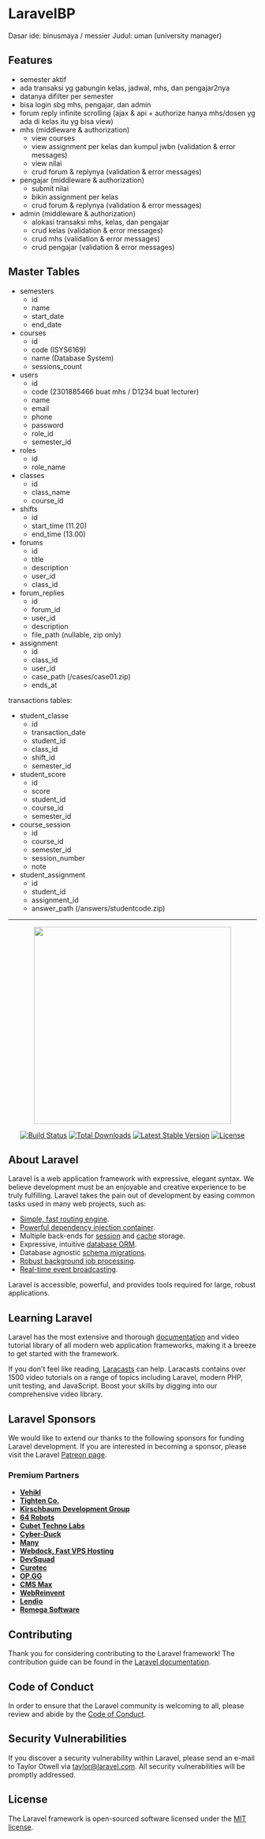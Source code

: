 # LaravelBP

Dasar ide: binusmaya / messier
Judul: uman (university manager)

## Features

- semester aktif
- ada transaksi yg gabungin kelas, jadwal, mhs, dan pengajar2nya
- datanya difilter per semester
- bisa login sbg mhs, pengajar, dan admin
- forum reply infinite scrolling (ajax & api + authorize hanya mhs/dosen yg ada di kelas itu yg bisa view)
- mhs (middleware & authorization)
  - view courses
  - view assignment per kelas dan kumpul jwbn (validation & error messages)
  - view nilai
  - crud forum & replynya (validation & error messages)
- pengajar (middleware & authorization)
  - submit nilai
  - bikin assignment per kelas
  - crud forum & replynya (validation & error messages)
- admin (middleware & authorization)
  - alokasi transaksi mhs, kelas, dan pengajar
  - crud kelas (validation & error messages)
  - crud mhs (validation & error messages)
  - crud pengajar (validation & error messages)

## Master Tables

- semesters
  - id
  - name
  - start_date
  - end_date
- courses
  - id
  - code (ISYS6169)
  - name (Database System)
  - sessions_count
- users
  - id
  - code (2301885466 buat mhs / D1234 buat lecturer)
  - name
  - email
  - phone
  - password
  - role_id
  - semester_id
- roles
  - id
  - role_name
- classes
  - id
  - class_name
  - course_id
- shifts
  - id
  - start_time (11.20)
  - end_time (13.00)
- forums
  - id
  - title
  - description
  - user_id
  - class_id
- forum_replies
  - id
  - forum_id
  - user_id
  - description
  - file_path (nullable, zip only)
- assignment
  - id
  - class_id
  - user_id
  - case_path (/cases/case01.zip)
  - ends_at

transactions tables:
- student_classe
  - id
  - transaction_date
  - student_id
  - class_id
  - shift_id
  - semester_id
- student_score
  - id
  - score
  - student_id
  - course_id
  - semester_id
- course_session
  - id
  - course_id
  - semester_id
  - session_number
  - note
- student_assignment
  - id
  - student_id
  - assignment_id
  - answer_path (/answers/studentcode.zip)

---

<p align="center"><a href="https://laravel.com" target="_blank"><img src="https://raw.githubusercontent.com/laravel/art/master/logo-lockup/5%20SVG/2%20CMYK/1%20Full%20Color/laravel-logolockup-cmyk-red.svg" width="400"></a></p>

<p align="center">
<a href="https://travis-ci.org/laravel/framework"><img src="https://travis-ci.org/laravel/framework.svg" alt="Build Status"></a>
<a href="https://packagist.org/packages/laravel/framework"><img src="https://img.shields.io/packagist/dt/laravel/framework" alt="Total Downloads"></a>
<a href="https://packagist.org/packages/laravel/framework"><img src="https://img.shields.io/packagist/v/laravel/framework" alt="Latest Stable Version"></a>
<a href="https://packagist.org/packages/laravel/framework"><img src="https://img.shields.io/packagist/l/laravel/framework" alt="License"></a>
</p>

## About Laravel

Laravel is a web application framework with expressive, elegant syntax. We believe development must be an enjoyable and creative experience to be truly fulfilling. Laravel takes the pain out of development by easing common tasks used in many web projects, such as:

- [Simple, fast routing engine](https://laravel.com/docs/routing).
- [Powerful dependency injection container](https://laravel.com/docs/container).
- Multiple back-ends for [session](https://laravel.com/docs/session) and [cache](https://laravel.com/docs/cache) storage.
- Expressive, intuitive [database ORM](https://laravel.com/docs/eloquent).
- Database agnostic [schema migrations](https://laravel.com/docs/migrations).
- [Robust background job processing](https://laravel.com/docs/queues).
- [Real-time event broadcasting](https://laravel.com/docs/broadcasting).

Laravel is accessible, powerful, and provides tools required for large, robust applications.

## Learning Laravel

Laravel has the most extensive and thorough [documentation](https://laravel.com/docs) and video tutorial library of all modern web application frameworks, making it a breeze to get started with the framework.

If you don't feel like reading, [Laracasts](https://laracasts.com) can help. Laracasts contains over 1500 video tutorials on a range of topics including Laravel, modern PHP, unit testing, and JavaScript. Boost your skills by digging into our comprehensive video library.

## Laravel Sponsors

We would like to extend our thanks to the following sponsors for funding Laravel development. If you are interested in becoming a sponsor, please visit the Laravel [Patreon page](https://patreon.com/taylorotwell).

### Premium Partners

- **[Vehikl](https://vehikl.com/)**
- **[Tighten Co.](https://tighten.co)**
- **[Kirschbaum Development Group](https://kirschbaumdevelopment.com)**
- **[64 Robots](https://64robots.com)**
- **[Cubet Techno Labs](https://cubettech.com)**
- **[Cyber-Duck](https://cyber-duck.co.uk)**
- **[Many](https://www.many.co.uk)**
- **[Webdock, Fast VPS Hosting](https://www.webdock.io/en)**
- **[DevSquad](https://devsquad.com)**
- **[Curotec](https://www.curotec.com/services/technologies/laravel/)**
- **[OP.GG](https://op.gg)**
- **[CMS Max](https://www.cmsmax.com/)**
- **[WebReinvent](https://webreinvent.com/?utm_source=laravel&utm_medium=github&utm_campaign=patreon-sponsors)**
- **[Lendio](https://lendio.com)**
- **[Romega Software](https://romegasoftware.com)**

## Contributing

Thank you for considering contributing to the Laravel framework! The contribution guide can be found in the [Laravel documentation](https://laravel.com/docs/contributions).

## Code of Conduct

In order to ensure that the Laravel community is welcoming to all, please review and abide by the [Code of Conduct](https://laravel.com/docs/contributions#code-of-conduct).

## Security Vulnerabilities

If you discover a security vulnerability within Laravel, please send an e-mail to Taylor Otwell via [taylor@laravel.com](mailto:taylor@laravel.com). All security vulnerabilities will be promptly addressed.

## License

The Laravel framework is open-sourced software licensed under the [MIT license](https://opensource.org/licenses/MIT).
